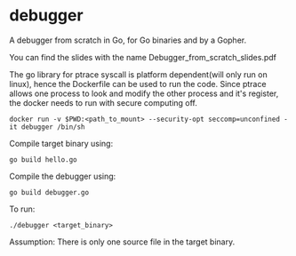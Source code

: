 # debugger
A debugger from scratch in Go, for Go binaries and by a Gopher.

You can find the slides with the name Debugger_from_scratch_slides.pdf

The go library for ptrace syscall is platform dependent(will only run on linux), hence the Dockerfile can be used to run the code. Since ptrace allows one process to look and modify the other process and it's register, the docker needs to run with secure computing off.

```
docker run -v $PWD:<path_to_mount> --security-opt seccomp=unconfined -it debugger /bin/sh
```
Compile target binary using: 
```
go build hello.go
```

Compile the debugger using:
```
go build debugger.go
```

To run:
```
./debugger <target_binary>
```

Assumption: There is only one source file in the target binary.
